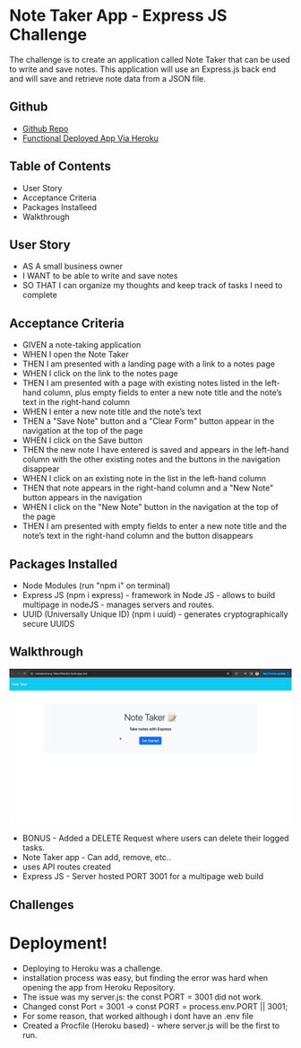 # Note Taker App - Express JS Challenge

The challenge is to create an application called Note Taker that can be used to write and save notes. This application will use an Express.js back end and will save and retrieve note data from a JSON file.

## Github
- [Github Repo](https://github.com/KrispyKhang/Note-Taker)
- [Functional Deployed App Via Heroku](https://notetakerkhang-198ce7b8a3b3.herokuapp.com/)

## Table of Contents
- User Story 
- Acceptance Criteria
- Packages Installeed
- Walkthrough

## User Story
- AS A small business owner
- I WANT to be able to write and save notes
- SO THAT I can organize my thoughts and keep track of tasks I need to complete

## Acceptance Criteria
- GIVEN a note-taking application
- WHEN I open the Note Taker
- THEN I am presented with a landing page with a link to a notes page
- WHEN I click on the link to the notes page
- THEN I am presented with a page with existing notes listed in the left-hand column, plus empty fields to enter a new note title and the note’s text in the right-hand column
- WHEN I enter a new note title and the note’s text
- THEN a "Save Note" button and a "Clear Form" button appear in the navigation at the top of the page
- WHEN I click on the Save button
- THEN the new note I have entered is saved and appears in the left-hand column with the other existing notes and the buttons in the navigation disappear
- WHEN I click on an existing note in the list in the left-hand column
- THEN that note appears in the right-hand column and a "New Note" button appears in the navigation
- WHEN I click on the "New Note" button in the navigation at the top of the page
- THEN I am presented with empty fields to enter a new note title and the note’s text in the right-hand column and the button disappears


## Packages Installed
- Node Modules (run "npm i" on terminal)
- Express JS (npm i express) - framework in Node JS - allows to build multipage in nodeJS - manages servers and routes.
- UUID (Universally Unique ID) (npm i uuid) - generates cryptographically secure UUIDS 

## Walkthrough
![](./ReadMeAssets/Jan-28-2024%2013-28-21.gif)

- BONUS - Added a DELETE Request where users can delete their logged tasks.
- Note Taker app - Can add, remove, etc..
- uses API routes created 
- Express JS - Server hosted PORT 3001 for a multipage web build

## Challenges
# Deployment!
- Deploying to Heroku was a challenge. 
- installation process was easy, but finding the error was hard when opening the app from Heroku Repository.
- The issue was my server.js: the const PORT = 3001 did not work.
- Changed const Port = 3001 -> const PORT = process.env.PORT || 3001;
- For some reason, that worked although i dont have an .env file 
- Created a Procfile (Heroku based) - where server.js will be the first to run.

